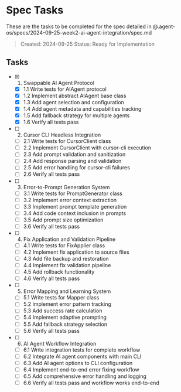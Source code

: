 # Spec Tasks

These are the tasks to be completed for the spec detailed in @.agent-os/specs/2024-09-25-week2-ai-agent-integration/spec.md

> Created: 2024-09-25
> Status: Ready for Implementation

## Tasks

- [x] 1. Swappable AI Agent Protocol
  - [x] 1.1 Write tests for AIAgent protocol
  - [x] 1.2 Implement abstract AIAgent base class
  - [x] 1.3 Add agent selection and configuration
  - [x] 1.4 Add agent metadata and capabilities tracking
  - [x] 1.5 Add fallback strategy for multiple agents
  - [x] 1.6 Verify all tests pass

- [ ] 2. Cursor CLI Headless Integration
  - [ ] 2.1 Write tests for CursorClient class
  - [ ] 2.2 Implement CursorClient with cursor-cli execution
  - [ ] 2.3 Add prompt validation and sanitization
  - [ ] 2.4 Add response parsing and validation
  - [ ] 2.5 Add error handling for cursor-cli failures
  - [ ] 2.6 Verify all tests pass

- [ ] 3. Error-to-Prompt Generation System
  - [ ] 3.1 Write tests for PromptGenerator class
  - [ ] 3.2 Implement error context extraction
  - [ ] 3.3 Implement prompt template generation
  - [ ] 3.4 Add code context inclusion in prompts
  - [ ] 3.5 Add prompt size optimization
  - [ ] 3.6 Verify all tests pass

- [ ] 4. Fix Application and Validation Pipeline
  - [ ] 4.1 Write tests for FixApplier class
  - [ ] 4.2 Implement fix application to source files
  - [ ] 4.3 Add file backup and restoration
  - [ ] 4.4 Implement fix validation pipeline
  - [ ] 4.5 Add rollback functionality
  - [ ] 4.6 Verify all tests pass

- [ ] 5. Error Mapping and Learning System
  - [ ] 5.1 Write tests for Mapper class
  - [ ] 5.2 Implement error pattern tracking
  - [ ] 5.3 Add success rate calculation
  - [ ] 5.4 Implement adaptive prompting
  - [ ] 5.5 Add fallback strategy selection
  - [ ] 5.6 Verify all tests pass

- [ ] 6. AI Agent Workflow Integration
  - [ ] 6.1 Write integration tests for complete workflow
  - [ ] 6.2 Integrate AI agent components with main CLI
  - [ ] 6.3 Add AI agent options to CLI configuration
  - [ ] 6.4 Implement end-to-end error fixing workflow
  - [ ] 6.5 Add comprehensive error handling and logging
  - [ ] 6.6 Verify all tests pass and workflow works end-to-end
